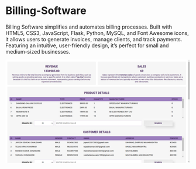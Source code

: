# Billing-Software
Billing Software simplifies and automates billing processes. Built with HTML5, CSS3, JavaScript, Flask, Python, MySQL, and Font Awesome icons, it allows users to generate invoices, manage clients, and track payments. Featuring an intuitive, user-friendly design, it’s perfect for small and medium-sized businesses.

![Billing Software](static/img/BILLING-SOFTWARE.png)

